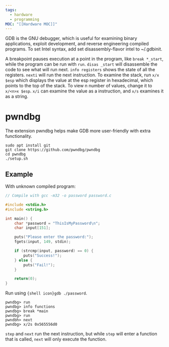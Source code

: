 ```yaml
---
tags:
  - hardware
  - programming
MOC: "[[Hardware MOC]]"
---
```

GDB is the GNU debugger, which is useful for examining binary applications, exploit development, and reverse engineering compiled programs. To set Intel syntax, add set disassembly-flavor intel to ~/.gdbinit. 

A breakpoint pauses execution at a point in the program, like `break *_start`, while the program can be run with `run`. `disas _start` will disassemble the code to see what will run next. `info registers` shows the state of all the registers. `nexti` will run the next instruction. To examine the stack, run `x/x $esp` which displays the value at the esp register in hexadecimal, which points to the top of the stack. To view n number of values, change it to `x/<n>x $esp`. `x/i` can examine the value as a instruction, and `x/s` examines it as a string.

# pwndbg

The extension pwndbg helps make GDB more user-friendly with extra functionality.

```Shell
sudo apt install git
git clone https://github.com/pwndbg/pwndbg
cd pwndbg
./setup.sh
```

## Example

With unknown compiled program:
```C
// Compile with gcc -m32 -o password password.c

#include <stdio.h>
#include <string.h>

int main() {
    char *password = "ThisIsMyPassword\n";
    char input[151];

    puts("Please enter the password:");
    fgets(input, 149, stdin);

    if (strcmp(input, password) == 0) {
        puts("Success!");
    } else {
        puts("Fail!");
    }

    return(0);
}
```

Run using `{shell icon}gdb ./password`.

```gdb
pwndbg> run 
pwndbg> info functions
pwndbg> break *main
pwndbg> run
pwndbh> next
pwndbg> x/2s 0x565556d0
```

`step` and `next` run the next instruction, but while `step` will enter a function that is called, `next` will only execute the function.